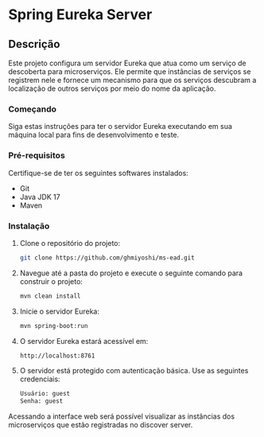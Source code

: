 # Spring Eureka Server

## Descrição
Este projeto configura um servidor Eureka que atua como um serviço de descoberta para 
microserviços. Ele permite que instâncias de serviços se registrem nele e fornece um mecanismo 
para que os serviços descubram a localização de outros serviços por meio do nome da aplicação.

### Começando
Siga estas instruções para ter o servidor Eureka executando em sua máquina local para fins de desenvolvimento e teste.

### Pré-requisitos
Certifique-se de ter os seguintes softwares instalados:

- Git
- Java JDK 17
- Maven

### Instalação
1. Clone o repositório do projeto:
    ```bash
    git clone https://github.com/ghmiyoshi/ms-ead.git
    ```

2. Navegue até a pasta do projeto e execute o seguinte comando para construir o projeto:
    ```bash
    mvn clean install
    ```

3. Inicie o servidor Eureka:
    ```bash
    mvn spring-boot:run
    ```

4. O servidor Eureka estará acessível em:
    ```bash
    http://localhost:8761
    ```

5. O servidor está protegido com autenticação básica. Use as seguintes credenciais:
    ```bash
    Usuário: guest
    Senha: guest
    ```

Acessando a interface web será possível visualizar as 
instâncias dos microserviços que estão registradas no discover server.